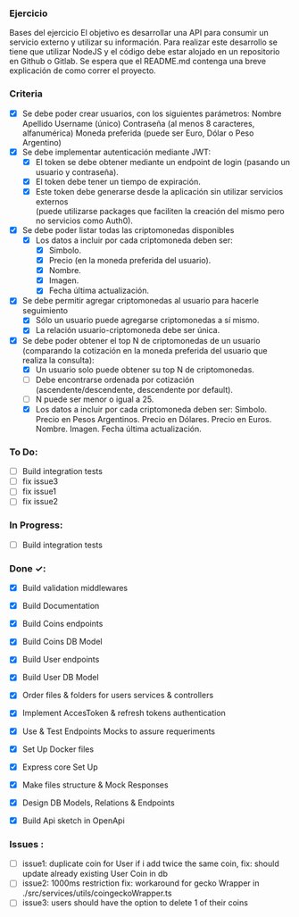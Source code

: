 ### Ejercicio

Bases del ejercicio
El objetivo es desarrollar una API para consumir un servicio externo y utilizar su
información. Para realizar este desarrollo se tiene que utilizar NodeJS y el código
debe estar alojado en un repositorio en Github o Gitlab.
Se espera que el README.md contenga una breve explicación de como correr el
proyecto.

### Criteria

- [x] Se debe poder crear usuarios, con los siguientes parámetros:
      Nombre
      Apellido
      Username (único)
      Contraseña (al menos 8 caracteres, alfanumérica)
      Moneda preferida (puede ser Euro, Dólar o Peso Argentino)
- [x] Se debe implementar autenticación mediante JWT:
  - [x] El token se debe obtener mediante un endpoint de login (pasando un usuario y contraseña).
  - [x] El token debe tener un tiempo de expiración.
  - [x] Este token debe generarse desde la aplicación sin utilizar servicios externos <br /> (puede utilizarse packages que faciliten la creación del mismo pero no servicios como Auth0).
- [x] Se debe poder listar todas las criptomonedas disponibles
  - [x] Los datos a incluir por cada criptomoneda deben ser:
      - [x]  Simbolo.
      - [x]  Precio (en la moneda preferida del usuario).
      - [x]  Nombre.
      - [x]  Imagen.
      - [x]  Fecha última actualización.
- [x] Se debe permitir agregar criptomonedas al usuario para hacerle seguimiento
  - [x] Sólo un usuario puede agregarse criptomonedas a sí mismo.
  - [x] La relación usuario-criptomoneda debe ser única.
- [x] Se debe poder obtener el top N de criptomonedas de un usuario
      (comparando la cotización en la moneda preferida del usuario que realiza la
      consulta):
  - [x] Un usuario solo puede obtener su top N de criptomonedas.
  - [ ] Debe encontrarse ordenada por cotización (ascendente/descendente, descendente por default).
  - [ ] N puede ser menor o igual a 25.
  - [x] Los datos a incluir por cada criptomoneda deben ser:
        Simbolo.
        Precio en Pesos Argentinos.
        Precio en Dólares.
        Precio en Euros.
        Nombre.
        Imagen.
        Fecha última actualización.

### To Do:
- [ ] Build integration tests
- [ ] fix issue3
- [ ] fix issue1
- [ ] fix issue2

### In Progress:

- [ ] Build integration tests

### Done ✓:
- [x] Build validation middlewares
- [x] Build Documentation
- [x] Build Coins endpoints
- [x] Build Coins DB Model 
- [x] Build User endpoints
- [x] Build User DB Model 
- [x] Order files & folders for users services & controllers
- [x] Implement AccesToken & refresh tokens authentication
- [x] Use & Test Endpoints Mocks to assure requeriments
- [x] Set Up Docker files
- [x] Express core Set Up
- [x] Make files structure & Mock Responses
- [x] Design DB Models, Relations & Endpoints
- [x] Build Api sketch in OpenApi


### Issues :

- [ ] issue1: duplicate coin for User if i add twice the same coin, fix: should update already existing User Coin in db
- [ ] issue2: 1000ms restriction fix: workaround for gecko Wrapper in ./src/services/utils/coingeckoWrapper.ts
- [ ] issue3: users should have the option to delete 1 of their coins